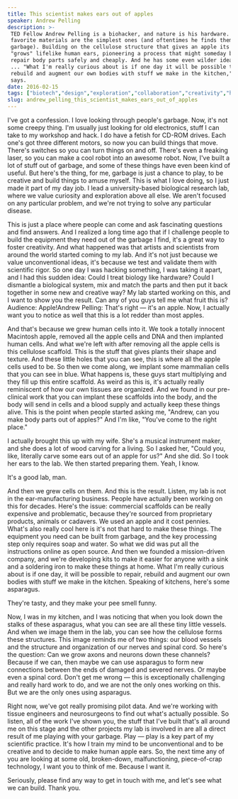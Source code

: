 ```yaml
---
title: This scientist makes ears out of apples
speaker: Andrew Pelling
description: >-
 TED Fellow Andrew Pelling is a biohacker, and nature is his hardware. His
 favorite materials are the simplest ones (and oftentimes he finds them in the
 garbage). Building on the cellulose structure that gives an apple its shape, he
 "grows" lifelike human ears, pioneering a process that might someday be used to
 repair body parts safely and cheaply. And he has some even wilder ideas to share
 ... "What I'm really curious about is if one day it will be possible to repair,
 rebuild and augment our own bodies with stuff we make in the kitchen," he
 says.
date: 2016-02-15
tags: ["biotech","design","exploration","collaboration","creativity","hack","future","innovation","invention","play","materials","potential","science","ted-fellows","technology"]
slug: andrew_pelling_this_scientist_makes_ears_out_of_apples
---
```


I've got a confession. I love looking through people's garbage. Now, it's not some creepy
thing. I'm usually just looking for old electronics, stuff I can take to my workshop and
hack. I do have a fetish for CD-ROM drives. Each one's got three different motors, so now
you can build things that move. There's switches so you can turn things on and off.
There's even a freaking laser, so you can make a cool robot into an awesome robot. Now,
I've built a lot of stuff out of garbage, and some of these things have even been kind of
useful. But here's the thing, for me, garbage is just a chance to play, to be creative and
build things to amuse myself. This is what I love doing, so I just made it part of my day
job. I lead a university-based biological research lab, where we value curiosity and
exploration above all else. We aren't focused on any particular problem, and we're not
trying to solve any particular disease.

This is just a place where people can come and ask fascinating questions and find answers.
And I realized a long time ago that if I challenge people to build the equipment they need
out of the garbage I find, it's a great way to foster creativity. And what happened was
that artists and scientists from around the world started coming to my lab. And it's not
just because we value unconventional ideas, it's because we test and validate them with
scientific rigor. So one day I was hacking something, I was taking it apart, and I had this
sudden idea: Could I treat biology like hardware? Could I dismantle a biological system,
mix and match the parts and then put it back together in some new and creative way? My lab
started working on this, and I want to show you the result. Can any of you guys tell me
what fruit this is? Audience: Apple!Andrew Pelling: That's right — it's an apple. Now, I
actually want you to notice as well that this is a lot redder than most
apples.

And that's because we grew human cells into it. We took a totally innocent Macintosh
apple, removed all the apple cells and DNA and then implanted human cells. And what we're
left with after removing all the apple cells is this cellulose scaffold. This is the stuff
that gives plants their shape and texture. And these little holes that you can see, this
is where all the apple cells used to be. So then we come along, we implant some mammalian
cells that you can see in blue. What happens is, these guys start multiplying and they
fill up this entire scaffold. As weird as this is, it's actually really reminiscent of how
our own tissues are organized. And we found in our pre-clinical work that you can implant
these scaffolds into the body, and the body will send in cells and a blood supply and
actually keep these things alive. This is the point when people started asking me,
"Andrew, can you make body parts out of apples?" And I'm like, "You've come to the right
place."

I actually brought this up with my wife. She's a musical instrument maker, and she does a
lot of wood carving for a living. So I asked her, "Could you, like, literally carve some
ears out of an apple for us?" And she did. So I took her ears to the lab. We then started
preparing them. Yeah, I know.

It's a good lab, man.

And then we grew cells on them. And this is the result. Listen, my lab is not in the
ear-manufacturing business. People have actually been working on this for decades. Here's
the issue: commercial scaffolds can be really expensive and problematic, because they're
sourced from proprietary products, animals or cadavers. We used an apple and it cost
pennies. What's also really cool here is it's not that hard to make these things. The
equipment you need can be built from garbage, and the key processing step only requires
soap and water. So what we did was put all the instructions online as open source. And
then we founded a mission-driven company, and we're developing kits to make it easier for
anyone with a sink and a soldering iron to make these things at home. What I'm really
curious about is if one day, it will be possible to repair, rebuild and augment our own
bodies with stuff we make in the kitchen. Speaking of kitchens, here's some
asparagus.

They're tasty, and they make your pee smell funny.

Now, I was in my kitchen, and I was noticing that when you look down the stalks of these
asparagus, what you can see are all these tiny little vessels. And when we image them in
the lab, you can see how the cellulose forms these structures. This image reminds me of
two things: our blood vessels and the structure and organization of our nerves and spinal
cord. So here's the question: Can we grow axons and neurons down these channels? Because if
we can, then maybe we can use asparagus to form new connections between the ends of
damaged and severed nerves. Or maybe even a spinal cord. Don't get me wrong — this is
exceptionally challenging and really hard work to do, and we are not the only ones working
on this. But we are the only ones using asparagus.

Right now, we've got really promising pilot data. And we're working with tissue engineers
and neurosurgeons to find out what's actually possible. So listen, all of the work I've
shown you, the stuff that I've built that's all around me on this stage and the other
projects my lab is involved in are all a direct result of me playing with your garbage.
Play — play is a key part of my scientific practice. It's how I train my mind to be
unconventional and to be creative and to decide to make human apple ears. So, the next time
any of you are looking at some old, broken-down, malfunctioning, piece-of-crap technology,
I want you to think of me. Because I want it.

Seriously, please find any way to get in touch with me, and let's see what we can
build. Thank you.

<!--
ad_duration=3.33
comment_count=26
event="TED2016"
external_start_time=0
has_talk_citation=1
intro_duration=11.82
is_subtitle_required="False"
is_talk_featured="True"
language="en"
language_swap="False"
native_language="en"
number_of_related_talks=6
number_of_speakers=1
number_of_subtitled_videos=31
number_of_tags=15
number_of_talk_download_languages=32
number_of_talk_more_resources=0
number_of_talk_recommendations=0
number_of_talks_take_actions=1
post_ad_duration=0.83
published_timestamp="2016-06-15 14:50:15"
recording_date="2016-02-15"
speaker_description="Biomedical researcher"
speaker_is_published=1
speaker_name="Andrew Pelling"
talk_more_resources=[]
talk_name="This scientist makes ears out of apples"
talks_tags=["biotech","design","exploration","collaboration","creativity","hack","future","innovation","invention","play","materials","potential","science","ted-fellows","technology"]
url_audio="https://download.ted.com/talks/AndrewPelling_2016U.mp3?apikey=acme-roadrunner"
url_photo_speaker="https://pe.tedcdn.com/images/ted/8e9fa5b94e3d7efda3a40b8968e20ac5f379e7ea_254x191.jpg"
url_photo_talk="https://s3.amazonaws.com/talkstar-photos/uploads/b44bad9f-2a30-4fc3-a7bd-2760c64dc9ca/AndrewPelling_2016U-embed.jpg"
url_webpage="https://www.ted.com/talks/andrew_pelling_this_scientist_makes_ears_out_of_apples"
video_type_name="TED Stage Talk"
-->